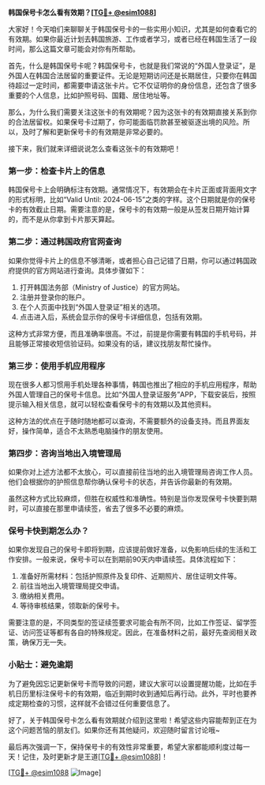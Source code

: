 **韩国保号卡怎么看有效期？[[TG💪+ @esim1088](https://t.me/s/esim1088)]**

大家好！今天咱们来聊聊关于韩国保号卡的一些实用小知识，尤其是如何查看它的有效期。如果你最近计划去韩国旅游、工作或者学习，或者已经在韩国生活了一段时间，那么这篇文章可能会对你有所帮助。

首先，什么是韩国保号卡呢？韩国保号卡，也就是我们常说的“外国人登录证”，是外国人在韩国合法居留的重要证件。无论是短期访问还是长期居住，只要你在韩国待超过一定时间，都需要申请这张卡片。它不仅证明你的身份信息，还包含了很多重要的个人信息，比如护照号码、国籍、居住地址等。

那么，为什么我们需要关注这张卡的有效期呢？因为这张卡的有效期直接关系到你的合法居留权。如果保号卡过期了，你可能面临罚款甚至被驱逐出境的风险。所以，及时了解和更新保号卡的有效期是非常必要的。

接下来，我们就来详细说说怎么查看这张卡的有效期吧！

### **第一步：检查卡片上的信息**
韩国保号卡上会明确标注有效期。通常情况下，有效期会在卡片正面或背面用文字的形式标明，比如“Valid Until: 2024-06-15”之类的字样。这个日期就是你的保号卡的有效截止日期。需要注意的是，保号卡的有效期一般是从签发日期开始计算的，而不是从你拿到卡片那天算起。

### **第二步：通过韩国政府官网查询**
如果你觉得卡片上的信息不够清晰，或者担心自己记错了日期，你可以通过韩国政府提供的官方网站进行查询。具体步骤如下：

1. 打开韩国法务部（Ministry of Justice）的官方网站。
2. 注册并登录你的账户。
3. 在个人页面中找到“外国人登录证”相关的选项。
4. 点击进入后，系统会显示你的保号卡详细信息，包括有效期。

这种方式非常方便，而且准确率很高。不过，前提是你需要有韩国的手机号码，并且能够正常接收短信验证码。如果没有的话，建议找朋友帮忙操作。

### **第三步：使用手机应用程序**
现在很多人都习惯用手机处理各种事情，韩国也推出了相应的手机应用程序，帮助外国人管理自己的保号卡信息。比如“外国人登录证服务”APP，下载安装后，按照提示输入相关信息，就可以轻松查看保号卡的有效期以及其他资料。

这种方法的优点在于随时随地都可以查询，不需要额外的设备支持。而且界面友好，操作简单，适合不太熟悉电脑操作的朋友使用。

### **第四步：咨询当地出入境管理局**
如果你对上述方法都不太放心，可以直接前往当地的出入境管理局咨询工作人员。他们会根据你的护照信息帮你确认保号卡的状态，并告诉你最新的有效期。

虽然这种方式比较麻烦，但胜在权威性和准确性。特别是当你发现保号卡快要到期时，可以直接在那里申请续签，省去了很多不必要的麻烦。

### **保号卡快到期怎么办？**
如果你发现自己的保号卡即将到期，应该提前做好准备，以免影响后续的生活和工作安排。一般来说，保号卡可以在到期前90天内申请续签。具体流程如下：

1. 准备好所需材料：包括护照原件及复印件、近期照片、居住证明文件等。
2. 前往当地出入境管理局提交申请。
3. 缴纳相关费用。
4. 等待审核结果，领取新的保号卡。

需要注意的是，不同类型的签证续签要求可能会有所不同，比如工作签证、留学签证、访问签证等都有各自的特殊规定。因此，在准备材料之前，最好先查阅相关政策，确保万无一失。

### **小贴士：避免逾期**
为了避免因忘记更新保号卡而导致的问题，建议大家可以设置提醒功能，比如在手机日历里标注保号卡的有效期，临近到期时收到通知后再行动。此外，平时也要养成定期检查的习惯，这样就不会错过任何重要信息了。

好了，关于韩国保号卡怎么看有效期就介绍到这里啦！希望这些内容能帮到正在为这个问题苦恼的朋友们。如果你还有其他疑问，欢迎随时留言讨论哦~

最后再次强调一下，保持保号卡的有效性非常重要，希望大家都能顺利度过每一天！记住，及时更新才是王道[[TG💪+ @esim1088](https://t.me/s/esim1088)]！

[[TG💪+ @esim1088](https://t.me/s/esim1088) ![Image](https://i.postimg.cc/4NQfJmqS/Snipaste-2025-05-13-00-14-12.png)]